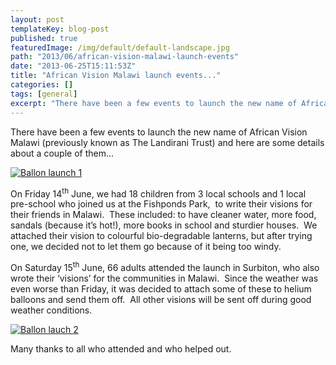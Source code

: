 ```yaml
---
layout: post
templateKey: blog-post
published: true
featuredImage: /img/default/default-landscape.jpg
path: "2013/06/african-vision-malawi-launch-events"
date: "2013-06-25T15:11:53Z"
title: "African Vision Malawi launch events..."
categories: []
tags: [general]
excerpt: "There have been a few events to launch the new name of African Vision Malawi (previously known as T..."
---
```


There have been a few events to launch the new name of African Vision Malawi (previously known as The Landirani Trust) and here are some details about a couple of them...

[![Ballon launch 1](https://f000.backblazeb2.com/file/avm-wp-uploads/2013/06/P1040912-300x224.jpg)](https://f000.backblazeb2.com/file/avm-wp-uploads/2013/06/P1040912.jpg)

On Friday 14<sup>th</sup> June, we had 18 children from 3 local schools and 1 local pre-school who joined us at the Fishponds Park,  to write their visions for their friends in Malawi.  These included: to have cleaner water, more food, sandals (because it’s hot!), more books in school and sturdier houses.  We attached their vision to colourful bio-degradable lanterns, but after trying one, we decided not to let them go because of it being too windy.

On Saturday 15<sup>th</sup> June, 66 adults attended the launch in Surbiton, who also wrote their ‘visions’ for the communities in Malawi.  Since the weather was even worse than Friday, it was decided to attach some of these to helium balloons and send them off.  All other visions will be sent off during good weather conditions.

[![Ballon lauch 2](https://f000.backblazeb2.com/file/avm-wp-uploads/2013/06/DSC02440-168x300.jpg)](https://f000.backblazeb2.com/file/avm-wp-uploads/2013/06/DSC02440.jpg)

Many thanks to all who attended and who helped out.
